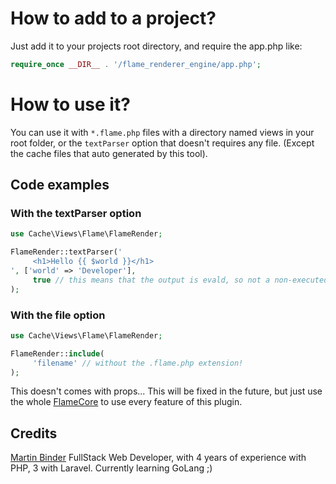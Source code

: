 # How to add to a project?

Just add it to your projects root directory, and
require the app.php like: 
```php
require_once __DIR__ . '/flame_renderer_engine/app.php';
```

# How to use it?

You can use it with `*.flame.php` files with a directory named views in your root folder, or the `textParser` option that doesn't requires any file. (Except the cache files that auto generated by this tool).

## Code examples

### With the textParser option

```php
use Cache\Views\Flame\FlameRender;

FlameRender::textParser('
     <h1>Hello {{ $world }}</h1>
', ['world' => 'Developer'], 
     true // this means that the output is evald, so not a non-executed php will be returned
);
```

### With the file option

```php
use Cache\Views\Flame\FlameRender;

FlameRender::include(
     'filename' // without the .flame.php extension!
);
```
This doesn't comes with props... This will be fixed in the future,
but just use the whole [FlameCore](https://github.com/flamephpdev/flamecore)
to use every feature of this plugin.

## Credits

[Martin Binder](https://mrtn.vip) FullStack Web Developer, with 4 years of experience with PHP, 3 with Laravel.
Currently learning GoLang ;)
